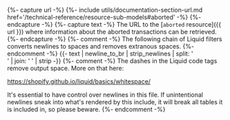 {%- capture url -%}
    {%- include utils/documentation-section-url.md
        href='/technical-reference/resource-sub-models#aborted' -%}
{%- endcapture -%}
{%- capture text -%}
The URL to the [`aborted` resource]({{ url }}) where information about the
aborted transactions can be retrieved.
{%- endcapture -%}
{%- comment -%}
The following chain of Liquid filters converts newlines to spaces and removes
extranous spaces.
{%- endcomment -%}
{{- text | newline_to_br | strip_newlines | split: '<br />' | join: ' ' | strip -}}
{%- comment -%}
The dashes in the Liquid code tags remove output space. More on that here:

<https://shopify.github.io/liquid/basics/whitespace/>

It's essential to have control over newlines in this file. If unintentional
newlines sneak into what's rendered by this include, it will break all tables
it is included in, so please beware.
{%- endcomment -%}
